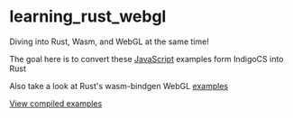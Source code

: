 # learning_rust_webgl
Diving into Rust, Wasm, and WebGL at the same time! 

The goal here is to convert these [JavaScript](https://github.com/sessamekesh/IndigoCS-webgl-tutorials) examples form IndigoCS into Rust 


Also take a look at Rust's wasm-bindgen WebGL [examples](https://github.com/rustwasm/wasm-bindgen/tree/master/examples/webgl)

[View compiled examples](https://sognefej.github.io/learning_rust_webgl/)

